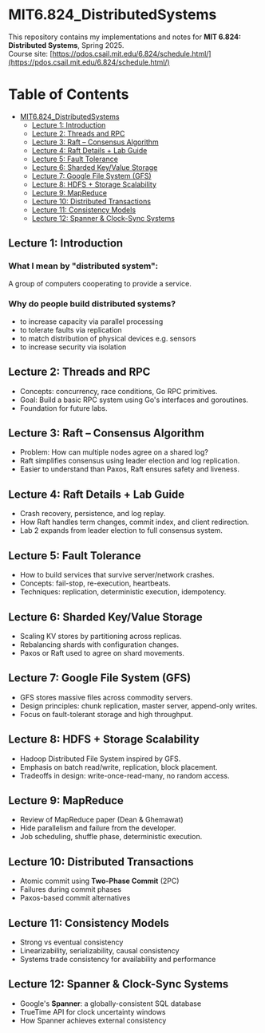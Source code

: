 # MIT6.824_DistributedSystems

This repository contains my implementations and notes for **MIT 6.824: Distributed Systems**, Spring 2025.  
Course site: [https://pdos.csail.mit.edu/6.824/schedule.html/](https://pdos.csail.mit.edu/6.824/schedule.html/)

# Table of Contents

- [MIT6.824_DistributedSystems](#mit6824_distributedsystems)
  - [Lecture 1: Introduction](#lecture-1-introduction)
  - [Lecture 2: Threads and RPC](#lecture-2-threads-and-rpc)
  - [Lecture 3: Raft – Consensus Algorithm](#lecture-3-raft--consensus-algorithm)
  - [Lecture 4: Raft Details + Lab Guide](#lecture-4-raft-details--lab-guide)
  - [Lecture 5: Fault Tolerance](#lecture-5-fault-tolerance)
  - [Lecture 6: Sharded Key/Value Storage](#lecture-6-sharded-keyvalue-storage)
  - [Lecture 7: Google File System (GFS)](#lecture-7-google-file-system-gfs)
  - [Lecture 8: HDFS + Storage Scalability](#lecture-8-hdfs--storage-scalability)
  - [Lecture 9: MapReduce](#lecture-9-mapreduce)
  - [Lecture 10: Distributed Transactions](#lecture-10-distributed-transactions)
  - [Lecture 11: Consistency Models](#lecture-11-consistency-models)
  - [Lecture 12: Spanner & Clock-Sync Systems](#lecture-12-spanner--clock-sync-systems)

## Lecture 1: Introduction

### What I mean by "distributed system":
A group of computers cooperating to provide a service.

### Why do people build distributed systems?
- to increase capacity via parallel processing
- to tolerate faults via replication
- to match distribution of physical devices e.g. sensors
- to increase security via isolation

## Lecture 2: Threads and RPC

- Concepts: concurrency, race conditions, Go RPC primitives.
- Goal: Build a basic RPC system using Go's interfaces and goroutines.
- Foundation for future labs.

## Lecture 3: Raft – Consensus Algorithm

- Problem: How can multiple nodes agree on a shared log?
- Raft simplifies consensus using leader election and log replication.
- Easier to understand than Paxos, Raft ensures safety and liveness.

## Lecture 4: Raft Details + Lab Guide

- Crash recovery, persistence, and log replay.
- How Raft handles term changes, commit index, and client redirection.
- Lab 2 expands from leader election to full consensus system.

## Lecture 5: Fault Tolerance

- How to build services that survive server/network crashes.
- Concepts: fail-stop, re-execution, heartbeats.
- Techniques: replication, deterministic execution, idempotency.

## Lecture 6: Sharded Key/Value Storage

- Scaling KV stores by partitioning across replicas.
- Rebalancing shards with configuration changes.
- Paxos or Raft used to agree on shard movements.

## Lecture 7: Google File System (GFS)

- GFS stores massive files across commodity servers.
- Design principles: chunk replication, master server, append-only writes.
- Focus on fault-tolerant storage and high throughput.

## Lecture 8: HDFS + Storage Scalability

- Hadoop Distributed File System inspired by GFS.
- Emphasis on batch read/write, replication, block placement.
- Tradeoffs in design: write-once-read-many, no random access.

## Lecture 9: MapReduce

- Review of MapReduce paper (Dean & Ghemawat)
- Hide parallelism and failure from the developer.
- Job scheduling, shuffle phase, deterministic execution.
## Lecture 10: Distributed Transactions

- Atomic commit using **Two-Phase Commit** (2PC)
- Failures during commit phases
- Paxos-based commit alternatives

## Lecture 11: Consistency Models

- Strong vs eventual consistency
- Linearizability, serializability, causal consistency
- Systems trade consistency for availability and performance

## Lecture 12: Spanner & Clock-Sync Systems

- Google's **Spanner**: a globally-consistent SQL database
- TrueTime API for clock uncertainty windows
- How Spanner achieves external consistency